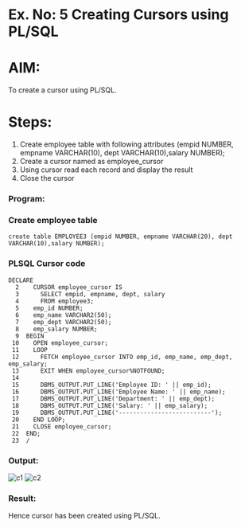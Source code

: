 # Ex. No: 5 Creating Cursors using PL/SQL

# AIM: 
To create a cursor using PL/SQL.

# Steps:
1. Create employee table with following attributes (empid NUMBER, empname VARCHAR(10), dept VARCHAR(10),salary NUMBER);
2. Create a cursor named as employee_cursor
3. Using cursor read each record and display the result
4. Close the cursor

### Program:
### Create employee table
```
create table EMPLOYEE3 (empid NUMBER, empname VARCHAR(20), dept VARCHAR(10),salary NUMBER);
```

### PLSQL Cursor code
```
DECLARE
  2    CURSOR employee_cursor IS
  3      SELECT empid, empname, dept, salary
  4      FROM employee3;
  5    emp_id NUMBER;
  6    emp_name VARCHAR2(50);
  7    emp_dept VARCHAR2(50);
  8    emp_salary NUMBER;
  9  BEGIN
 10    OPEN employee_cursor;
 11    LOOP
 12      FETCH employee_cursor INTO emp_id, emp_name, emp_dept, emp_salary;
 13      EXIT WHEN employee_cursor%NOTFOUND;
 14
 15      DBMS_OUTPUT.PUT_LINE('Employee ID: ' || emp_id);
 16      DBMS_OUTPUT.PUT_LINE('Employee Name: ' || emp_name);
 17      DBMS_OUTPUT.PUT_LINE('Department: ' || emp_dept);
 18      DBMS_OUTPUT.PUT_LINE('Salary: ' || emp_salary);
 19      DBMS_OUTPUT.PUT_LINE('--------------------------');
 20    END LOOP;
 21    CLOSE employee_cursor;
 22  END;
 23  /
```

### Output:
![c1](https://github.com/HariviswanathB/Ex-no-6-Creating-Cursors-using-PL-SQL/assets/119103855/6847e5ac-19da-4a79-9f29-31e334cc9d7e)
![c2](https://github.com/HariviswanathB/Ex-no-6-Creating-Cursors-using-PL-SQL/assets/119103855/14396803-0e13-4c08-9825-1704afd9ff93)


### Result:
Hence cursor has been created using PL/SQL.
